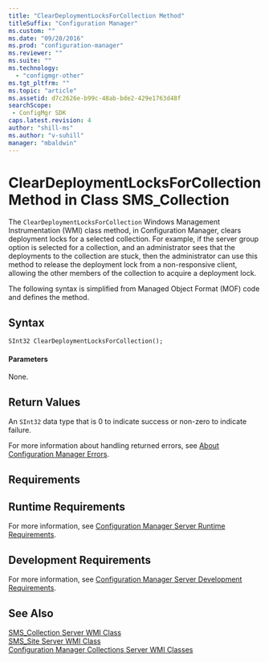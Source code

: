 ```yaml
---
title: "ClearDeploymentLocksForCollection Method"
titleSuffix: "Configuration Manager"
ms.custom: ""
ms.date: "09/20/2016"
ms.prod: "configuration-manager"
ms.reviewer: ""
ms.suite: ""
ms.technology:
  - "configmgr-other"
ms.tgt_pltfrm: ""
ms.topic: "article"
ms.assetid: d7c2626e-b99c-48ab-bde2-429e1763d48fsearchScope: - ConfigMgr SDK
caps.latest.revision: 4
author: "shill-ms"
ms.author: "v-suhill"
manager: "mbaldwin"
---
```

# ClearDeploymentLocksForCollection Method in Class SMS_Collection
The `ClearDeploymentLocksForCollection` Windows Management Instrumentation (WMI) class method, in Configuration Manager, clears deployment locks for a selected collection.  For example, if the server group option is selected for a collection, and an administrator sees that the deployments to the collection are stuck, then the administrator can use this method to release the deployment lock from a non-responsive client, allowing the other members of the collection to acquire a deployment lock.  

 The following syntax is simplified from Managed Object Format (MOF) code and defines the method.  

## Syntax  

```  
SInt32 ClearDeploymentLocksForCollection();  

```  

#### Parameters  
 None.  

## Return Values  
 An `SInt32` data type that is 0 to indicate success or non-zero to indicate failure.  

 For more information about handling returned errors, see [About Configuration Manager Errors](../../../../../develop/core/understand/about-configuration-manager-errors.md).  

## Requirements  

## Runtime Requirements  
 For more information, see [Configuration Manager Server Runtime Requirements](../../../../../develop/core/reqs/server-runtime-requirements.md).  

## Development Requirements  
 For more information, see [Configuration Manager Server Development Requirements](../../../../../develop/core/reqs/server-development-requirements.md).  

## See Also  
 [SMS_Collection Server WMI Class](../../../../../develop/reference/core/clients/collections/sms_collection-server-wmi-class.md)   
 [SMS_Site Server WMI Class](../../../../../develop/reference/core/servers/configure/sms_site-server-wmi-class.md)   
 [Configuration Manager Collections Server WMI Classes](../../../../../develop/reference/core/clients/collections/collections-server-wmi-classes.md)
